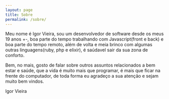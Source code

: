 ```yaml
---
layout: page
title: Sobre
permalink: /sobre/
---
```


Meu nome é Igor Vieira, sou um desenvolvedor de software desde os meus 19 anos +-, boa parte do tempo trabalhando com Javascript(front e back) e boa parte do tempo remoto, além de volta e meia brinco com algumas outras linguagens(ruby, php e elixir), é saúdavel sair da sua zona de conforto.

Bem, no mais, gosto de falar sobre outros assuntos relacionados a bem estar e saúde, que a vida é muito mais que programar, é mais que ficar na frente do computador, de toda forma eu agradeço a sua atenção e sejam muito bem vindos.

Igor Vieira